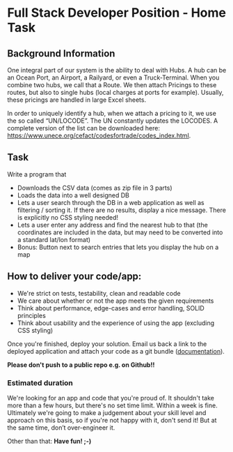 # Full Stack Developer Position - Home Task

## Background Information

One integral part of our system is the ability to deal with Hubs. A hub can be an Ocean Port, an Airport, a Railyard, or even a Truck-Terminal. When you combine two hubs, we call that a Route. We then attach Pricings to these routes, but also to single hubs (local charges at ports for example). Usually, these pricings are handled in large Excel sheets.

In order to uniquely identify a hub, when we attach a pricing to it, we use the so called “UN/LOCODE”. The UN constantly updates the LOCODES. A complete version of the list can be downloaded here: https://www.unece.org/cefact/codesfortrade/codes_index.html.

## Task
Write a program that

- Downloads the CSV data (comes as zip file in 3 parts)
- Loads the data into a well designed DB
- Lets a user search through the DB in a web application as well as filtering / sorting it. If there are no results, display a nice message. There is explicitly no CSS styling needed!
- Lets a user enter any address and find the nearest hub to that (the coordinates are included in the data, but may need to be converted into a standard lat/lon format)
- Bonus: Button next to search entries that lets you display the hub on a map

## How to deliver your code/app:

- We're strict on tests, testability, clean and readable code
- We care about whether or not the app meets the given requirements
- Think about performance, edge-cases and error handling, SOLID principles
- Think about usability and the experience of using the app (excluding CSS styling)

Once you're finished, deploy your solution. Email us back a link to the deployed application and attach your code as a git bundle ([documentation](https://git-scm.com/docs/git-bundle)).

**Please don't push to a public repo e.g. on Github!!**

### Estimated duration

We're looking for an app and code that you're proud of.
It shouldn't take more than a few hours, but there's no set time limit. Within a week is fine. Ultimately we're going to make a judgement about your skill level and approach on this basis, so if you're not happy with it, don't send it! But at the same time, don’t over-engineer it.

Other than that: **Have fun! ;-)**
